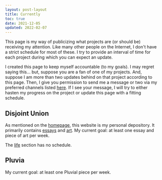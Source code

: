 ```yaml
---
layout: post-layout
title: Currently
toc: true
date: 2021-12-05
updated: 2022-02-07
---
```


This page is my way of publicizing what projects are (or should be) receiving my attention.
Like many other people on the Internet, I don't have a strict schedule for most of these.
I try to provide an interval of time for each project during which you can expect an update.

I created this page to keep myself accountable (to my goals).
I may regret saying this... but, suppose you are a fan of one of my projects.
And, suppose I am more than two updates behind on that project according to this page.
Then, I give you permission to send me a message or two via my preferred channels listed [here](/#links).
If I see your message, I will try to either hasten my progress on the project or update this page with a fitting schedule.

## Disjoint Union

As mentioned on the [homepage](/), this website is my personal depository.
It primarily contains [essays](/essays/) and [art](/art/).
My current goal: at least one essay and piece of art per week.

The [life](/life/) section has no schedule.

## Pluvia

My current goal: at least one Pluvial piece per week.

